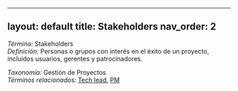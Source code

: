 
---
layout: default
title: Stakeholders
nav_order: 2
---

*Término:* Stakeholders  
*Definición:* Personas o grupos con interés en el éxito de un proyecto, incluidos usuarios, gerentes y patrocinadores.

*Taxonomía:* Gestión de Proyectos  
*Términos relacionados:* [Tech lead](https://maleniski.github.io/diccionario-angl-tec-mx/docs/alfabeticamente/T/tech-lead/), [PM](https://maleniski.github.io/diccionario-angl-tec-mx/docs/alfabeticamente/P/pm/)
